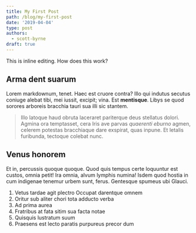 ```yaml
---
title: My First Post
path: /blog/my-first-post
date: '2019-04-04'
type: post
authors:
  - scott-byrne
draft: true
---
```

This is inline editing. How does this work?

## Arma dent suarum

Lorem markdownum, tenet. Haec est cruore contra? Illo qui indutus secutus
coniuge alebat tibi, mei iussit, excipit; vina. Est **mentisque**. Libys se quod
sorores arboreis bracchia tauri sua illi sic stantem.

> Illo latoque haud obruta laceraret pariterque deus stellatus dolori. Agmina
> ora temptasset, cera Iris ave parvas _quaerenti eburno_ agmen, celerem
> potestas bracchiaque dare exspirat, quas inpune. Et letalis furibunda,
> tectoque colebat nunc.

## Venus honorem

Et in, percussis quoque quoque. Quod quis tempus certe loquuntur est custos,
omnia petit! Ira omnia, alvum lymphis numina! Isdem quod hostia in cum indigenae
tenemur urbem sunt, ferus. Gentesque spumeus ubi Glauci.

1. Vetus tardae agit plectro Occupat darentque omnem
2. Oritur sub aliter chori tota adducto verba
3. Ad prima aurea
4. Fratribus at fata sitim sua facta notae
5. Quisquis lustratum suum
6. Praesens est lecto paratis purpureus precor dum